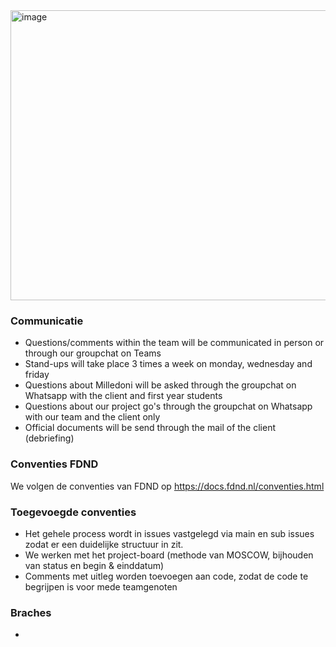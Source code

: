 <img width="657" height="464" alt="image" src="https://github.com/user-attachments/assets/ecd2b26d-f431-4991-87fd-a8e3b1576ebb" />

### Communicatie
- Questions/comments within the team will be communicated in person or through our groupchat on Teams 
- Stand-ups will take place 3 times a week on monday, wednesday and friday
- Questions about Milledoni will be asked through the groupchat on Whatsapp with the client and first year students
- Questions about our project go's through the groupchat on Whatsapp with our team and the client only
- Official documents will be send through the mail of the client (debriefing)

### Conventies FDND
We volgen de conventies van FDND op https://docs.fdnd.nl/conventies.html

### Toegevoegde conventies
- Het gehele process wordt in issues vastgelegd via main en sub issues zodat er een duidelijke structuur in zit.
- We werken met het project-board (methode van MOSCOW, bijhouden van status en begin & einddatum)
- Comments met uitleg worden toevoegen aan code, zodat de code te begrijpen is voor mede teamgenoten

### Braches
- 
